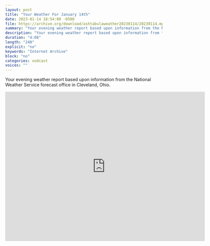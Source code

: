 ```yaml
---
layout: post
title: "Your Weather For January 14th"
date: 2023-01-14 18:54:00 -0500
file: https://archive.org/download/ashtabulaweather20230114/20230114.mp4
summary: "Your evening weather report based upon information from the National Weather Service forecast office in Cleveland, Ohio."
description: "Your evening weather report based upon information from the National Weather Service forecast office in Cleveland, Ohio."
duration: "4:08"
length: "248"
explicit: "no" 
keywords: "Internet Archive"
block: "no" 
categories: vodcast
voices: ""
---
```


Your evening weather report based upon information from the National Weather Service forecast office in Cleveland, Ohio.

<iframe src="https://archive.org/embed/ashtabulaweather20230114" width="640" height="480" frameborder="0" webkitallowfullscreen="true" mozallowfullscreen="true" allowfullscreen></iframe>
